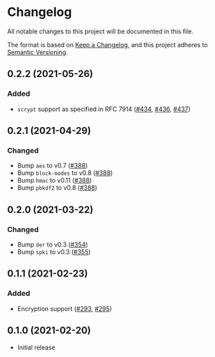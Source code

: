 # Changelog
All notable changes to this project will be documented in this file.

The format is based on [Keep a Changelog](https://keepachangelog.com/en/1.0.0/),
and this project adheres to [Semantic Versioning](https://semver.org/spec/v2.0.0.html).

## 0.2.2 (2021-05-26)
### Added
- `scrypt` support as specified in RFC 7914 ([#434], [#436], [#437])

[#434]: https://github.com/RustCrypto/utils/pull/434
[#436]: https://github.com/RustCrypto/utils/pull/436
[#437]: https://github.com/RustCrypto/utils/pull/437

## 0.2.1 (2021-04-29)
### Changed
- Bump `aes` to v0.7 ([#388])
- Bump `block-modes` to v0.8  ([#388])
- Bump `hmac` to v0.11  ([#388])
- Bump `pbkdf2` to v0.8  ([#388])

[#388]: https://github.com/RustCrypto/utils/pull/388

## 0.2.0 (2021-03-22)
### Changed
- Bump `der` to v0.3 ([#354])
- Bump `spki` to v0.3 ([#355])

[#354]: https://github.com/RustCrypto/utils/pull/354
[#355]: https://github.com/RustCrypto/utils/pull/355

## 0.1.1 (2021-02-23)
### Added
- Encryption support ([#293], [#295])

[#293]: https://github.com/RustCrypto/utils/pull/293
[#295]: https://github.com/RustCrypto/utils/pull/295

## 0.1.0 (2021-02-20)
- Initial release
